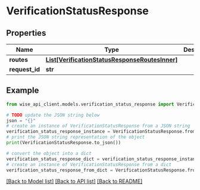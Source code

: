 # VerificationStatusResponse


## Properties

Name | Type | Description | Notes
------------ | ------------- | ------------- | -------------
**routes** | [**List[VerificationStatusResponseRoutesInner]**](VerificationStatusResponseRoutesInner.md) |  | [optional] 
**request_id** | **str** |  | [optional] 

## Example

```python
from wise_api_client.models.verification_status_response import VerificationStatusResponse

# TODO update the JSON string below
json = "{}"
# create an instance of VerificationStatusResponse from a JSON string
verification_status_response_instance = VerificationStatusResponse.from_json(json)
# print the JSON string representation of the object
print(VerificationStatusResponse.to_json())

# convert the object into a dict
verification_status_response_dict = verification_status_response_instance.to_dict()
# create an instance of VerificationStatusResponse from a dict
verification_status_response_from_dict = VerificationStatusResponse.from_dict(verification_status_response_dict)
```
[[Back to Model list]](../README.md#documentation-for-models) [[Back to API list]](../README.md#documentation-for-api-endpoints) [[Back to README]](../README.md)


